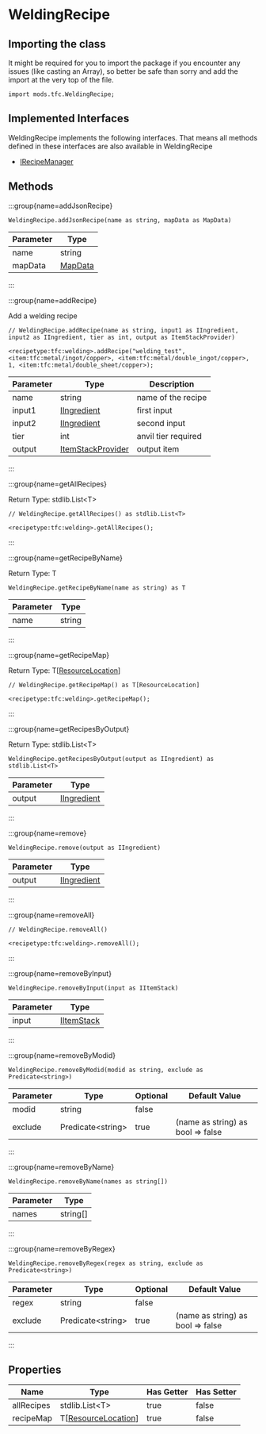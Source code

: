 # WeldingRecipe

## Importing the class

It might be required for you to import the package if you encounter any issues (like casting an Array), so better be safe than sorry and add the import at the very top of the file.
```zenscript
import mods.tfc.WeldingRecipe;
```


## Implemented Interfaces
WeldingRecipe implements the following interfaces. That means all methods defined in these interfaces are also available in WeldingRecipe

- [IRecipeManager](/vanilla/api/recipe/manager/IRecipeManager)

## Methods

:::group{name=addJsonRecipe}

```zenscript
WeldingRecipe.addJsonRecipe(name as string, mapData as MapData)
```

| Parameter |                 Type                 |
|-----------|--------------------------------------|
| name      | string                               |
| mapData   | [MapData](/vanilla/api/data/MapData) |


:::

:::group{name=addRecipe}

Add a welding recipe

```zenscript
// WeldingRecipe.addRecipe(name as string, input1 as IIngredient, input2 as IIngredient, tier as int, output as ItemStackProvider)

<recipetype:tfc:welding>.addRecipe("welding_test", <item:tfc:metal/ingot/copper>, <item:tfc:metal/double_ingot/copper>, 1, <item:tfc:metal/double_sheet/copper>);
```

| Parameter |                                  Type                                  |     Description     |
|-----------|------------------------------------------------------------------------|---------------------|
| name      | string                                                                 | name of the recipe  |
| input1    | [IIngredient](/vanilla/api/ingredient/IIngredient)                     | first input         |
| input2    | [IIngredient](/vanilla/api/ingredient/IIngredient)                     | second input        |
| tier      | int                                                                    | anvil tier required |
| output    | [ItemStackProvider](/mods/TFCTweaker/Api/Ingredient/ItemStackProvider) | output item         |


:::

:::group{name=getAllRecipes}

Return Type: stdlib.List&lt;T&gt;

```zenscript
// WeldingRecipe.getAllRecipes() as stdlib.List<T>

<recipetype:tfc:welding>.getAllRecipes();
```

:::

:::group{name=getRecipeByName}

Return Type: T

```zenscript
WeldingRecipe.getRecipeByName(name as string) as T
```

| Parameter |  Type  |
|-----------|--------|
| name      | string |


:::

:::group{name=getRecipeMap}

Return Type: T[[ResourceLocation](/vanilla/api/resource/ResourceLocation)]

```zenscript
// WeldingRecipe.getRecipeMap() as T[ResourceLocation]

<recipetype:tfc:welding>.getRecipeMap();
```

:::

:::group{name=getRecipesByOutput}

Return Type: stdlib.List&lt;T&gt;

```zenscript
WeldingRecipe.getRecipesByOutput(output as IIngredient) as stdlib.List<T>
```

| Parameter |                        Type                        |
|-----------|----------------------------------------------------|
| output    | [IIngredient](/vanilla/api/ingredient/IIngredient) |


:::

:::group{name=remove}

```zenscript
WeldingRecipe.remove(output as IIngredient)
```

| Parameter |                        Type                        |
|-----------|----------------------------------------------------|
| output    | [IIngredient](/vanilla/api/ingredient/IIngredient) |


:::

:::group{name=removeAll}

```zenscript
// WeldingRecipe.removeAll()

<recipetype:tfc:welding>.removeAll();
```

:::

:::group{name=removeByInput}

```zenscript
WeldingRecipe.removeByInput(input as IItemStack)
```

| Parameter |                    Type                    |
|-----------|--------------------------------------------|
| input     | [IItemStack](/vanilla/api/item/IItemStack) |


:::

:::group{name=removeByModid}

```zenscript
WeldingRecipe.removeByModid(modid as string, exclude as Predicate<string>)
```

| Parameter |          Type           | Optional |           Default Value           |
|-----------|-------------------------|----------|-----------------------------------|
| modid     | string                  | false    |                                   |
| exclude   | Predicate&lt;string&gt; | true     | (name as string) as bool => false |


:::

:::group{name=removeByName}

```zenscript
WeldingRecipe.removeByName(names as string[])
```

| Parameter |   Type   |
|-----------|----------|
| names     | string[] |


:::

:::group{name=removeByRegex}

```zenscript
WeldingRecipe.removeByRegex(regex as string, exclude as Predicate<string>)
```

| Parameter |          Type           | Optional |           Default Value           |
|-----------|-------------------------|----------|-----------------------------------|
| regex     | string                  | false    |                                   |
| exclude   | Predicate&lt;string&gt; | true     | (name as string) as bool => false |


:::


## Properties

|    Name    |                             Type                              | Has Getter | Has Setter |
|------------|---------------------------------------------------------------|------------|------------|
| allRecipes | stdlib.List&lt;T&gt;                                          | true       | false      |
| recipeMap  | T[[ResourceLocation](/vanilla/api/resource/ResourceLocation)] | true       | false      |

